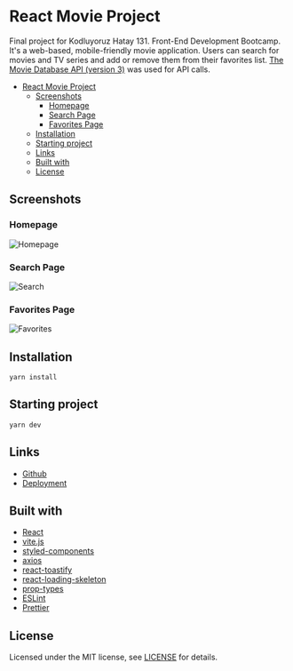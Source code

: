 # React Movie Project

Final project for Kodluyoruz Hatay 131. Front-End Development Bootcamp.
It's a web-based, mobile-friendly movie application.
Users can search for movies and TV series and add or remove them from their favorites list.
[The Movie Database API (version 3)](https://developers.themoviedb.org/) was used for API calls.

- [React Movie Project](#react-movie-project)
  - [Screenshots](#screenshots)
    - [Homepage](#homepage)
    - [Search Page](#search-page)
    - [Favorites Page](#favorites-page)
  - [Installation](#installation)
  - [Starting project](#starting-project)
  - [Links](#links)
  - [Built with](#built-with)
  - [License](#license)

## Screenshots

### Homepage

![Homepage](./src/assets/screenshots/Homepage.gif)

### Search Page

![Search](./src/assets/screenshots/search.gif)

### Favorites Page

![Favorites](./src/assets/screenshots/Favorites.gif)

## Installation

```
yarn install
```

## Starting project

```
yarn dev
```

## Links

- [Github](https://github.com/aycanogut/movie-app-react)
- [Deployment](https://react-movie-app-gamma.vercel.app/)

## Built with

- [React](https://reactjs.org/)
- [vite.js](https://vitejs.dev/)
- [styled-components](https://styled-components.com/)
- [axios](https://axios-http.com/)
- [react-toastify](https://github.com/fkhadra/react-toastify)
- [react-loading-skeleton](https://github.com/dvtng/react-loading-skeleton)
- [prop-types](https://www.npmjs.com/package/prop-types)
- [ESLint](https://eslint.org/)
- [Prettier](https://prettier.io/)

## License

Licensed under the MIT license, see [LICENSE](https://github.com/aycanogut/e-commerce-react/blob/main/LICENSE) for details.
